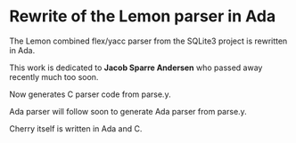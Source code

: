 Rewrite of the Lemon parser in Ada
==================================

The Lemon combined flex/yacc parser from the SQLite3 project is rewritten in Ada.

This work is dedicated to <b>Jacob Sparre Andersen</b> who passed away recently much too soon.

Now generates C parser code from parse.y.

Ada parser will follow soon to generate Ada parser from parse.y.

Cherry itself is written in Ada and C.

